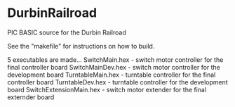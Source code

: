 # DurbinRailroad
PIC BASIC source for the Durbin Railroad

See the "makefile" for instructions on how to build.

5 executables are made...
SwitchMain.hex - switch motor controller for the final controller board
SwitchMainDev.hex - switch motor controller for the development board
TurntableMain.hex - turntable controller for the final controller board
TurntableDev.hex - turntable controller for the development board
SwitchExtensionMain.hex - switch motor extender for the final externder board
